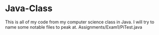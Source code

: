 # Java-Class
This is all of my code from my computer science class in Java. I will try to name some notable files to peak at.
Assignments/Exam1/PiTest.java
